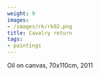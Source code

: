 ```yaml
---
weight: 9
images:
- /images/rk/rk02.png
title: Cavalry return
tags:
- paintings
---
```

Oil on canvas, 70x110cm, 2011

